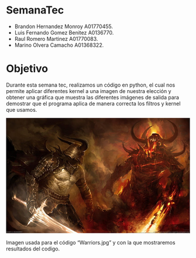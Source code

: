 # SemanaTec

- Brandon Hernandez Monroy A01770455.
- Luis Fernando Gomez Benitez A0136770.
- Raul Romero Martinez A01770083.
- Marino Olvera Camacho A01368322.

# Objetivo

Durante esta semana tec, realizamos un código en python, el cual nos permite aplicar diferentes kernel a una imagen de nuestra elección y obtener una gráfica que muestra las diferentes imágenes de salida para demostrar que el programa aplica de manera correcta los filtros y kernel que usamos.

![alt text](https://github.com/Mahrex308/SemanaTec_toolsvision/blob/main/Warrior.jpeg)

Imagen usada para el código “Warriors.jpg” y con la que mostraremos resultados del codigo.

